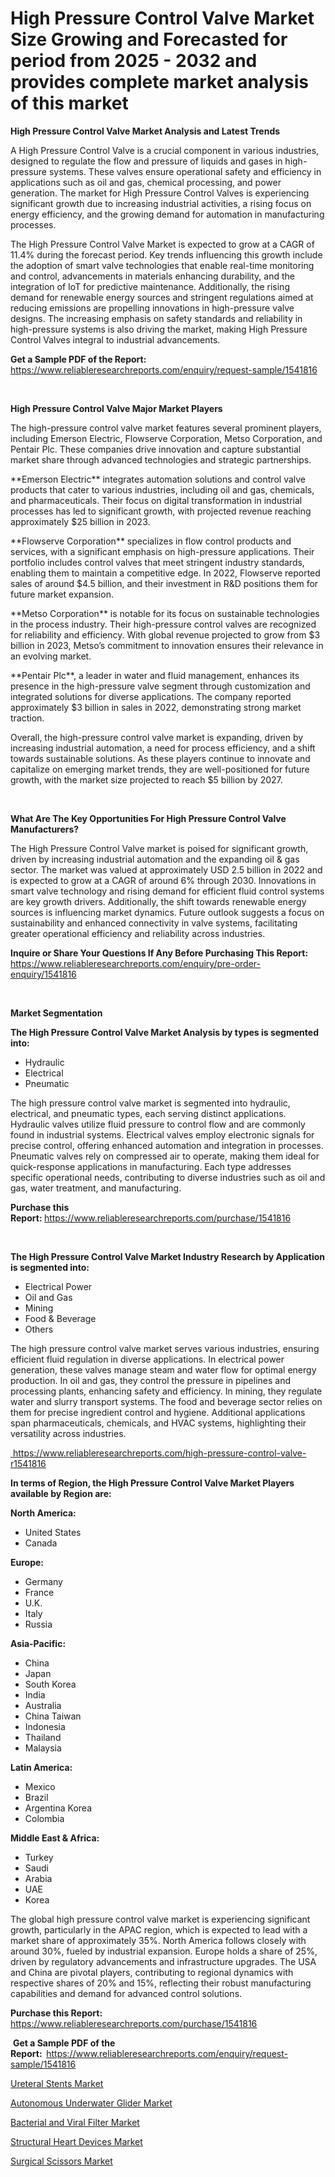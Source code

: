 <p><h1>High Pressure Control Valve Market Size Growing and Forecasted for period from 2025 - 2032 and provides complete market analysis of this market</h1></p><p><strong>High Pressure Control Valve Market Analysis and Latest Trends</strong></p>
<p><p>A High Pressure Control Valve is a crucial component in various industries, designed to regulate the flow and pressure of liquids and gases in high-pressure systems. These valves ensure operational safety and efficiency in applications such as oil and gas, chemical processing, and power generation. The market for High Pressure Control Valves is experiencing significant growth due to increasing industrial activities, a rising focus on energy efficiency, and the growing demand for automation in manufacturing processes.</p><p>The High Pressure Control Valve Market is expected to grow at a CAGR of 11.4% during the forecast period. Key trends influencing this growth include the adoption of smart valve technologies that enable real-time monitoring and control, advancements in materials enhancing durability, and the integration of IoT for predictive maintenance. Additionally, the rising demand for renewable energy sources and stringent regulations aimed at reducing emissions are propelling innovations in high-pressure valve designs. The increasing emphasis on safety standards and reliability in high-pressure systems is also driving the market, making High Pressure Control Valves integral to industrial advancements.</p></p>
<p><strong>Get a Sample PDF of the Report:&nbsp;</strong> <a href="https://www.reliableresearchreports.com/enquiry/request-sample/1541816?utm_campaign=3025&utm_medium=2&utm_source=Github&utm_content=ia&utm_term=10042025&utm_id=high-pressure-control-valve">https://www.reliableresearchreports.com/enquiry/request-sample/1541816</a></p>
<p>&nbsp;</p>
<p><strong>High Pressure Control Valve Major Market Players</strong></p>
<p><p>The high-pressure control valve market features several prominent players, including Emerson Electric, Flowserve Corporation, Metso Corporation, and Pentair Plc. These companies drive innovation and capture substantial market share through advanced technologies and strategic partnerships.</p><p>**Emerson Electric** integrates automation solutions and control valve products that cater to various industries, including oil and gas, chemicals, and pharmaceuticals. Their focus on digital transformation in industrial processes has led to significant growth, with projected revenue reaching approximately $25 billion in 2023.</p><p>**Flowserve Corporation** specializes in flow control products and services, with a significant emphasis on high-pressure applications. Their portfolio includes control valves that meet stringent industry standards, enabling them to maintain a competitive edge. In 2022, Flowserve reported sales of around $4.5 billion, and their investment in R&D positions them for future market expansion.</p><p>**Metso Corporation** is notable for its focus on sustainable technologies in the process industry. Their high-pressure control valves are recognized for reliability and efficiency. With global revenue projected to grow from $3 billion in 2023, Metso’s commitment to innovation ensures their relevance in an evolving market.</p><p>**Pentair Plc**, a leader in water and fluid management, enhances its presence in the high-pressure valve segment through customization and integrated solutions for diverse applications. The company reported approximately $3 billion in sales in 2022, demonstrating strong market traction.</p><p>Overall, the high-pressure control valve market is expanding, driven by increasing industrial automation, a need for process efficiency, and a shift towards sustainable solutions. As these players continue to innovate and capitalize on emerging market trends, they are well-positioned for future growth, with the market size projected to reach $5 billion by 2027.</p></p>
<p>&nbsp;</p>
<p><strong>What Are The Key Opportunities For High Pressure Control Valve Manufacturers?</strong></p>
<p><p>The High Pressure Control Valve market is poised for significant growth, driven by increasing industrial automation and the expanding oil & gas sector. The market was valued at approximately USD 2.5 billion in 2022 and is expected to grow at a CAGR of around 6% through 2030. Innovations in smart valve technology and rising demand for efficient fluid control systems are key growth drivers. Additionally, the shift towards renewable energy sources is influencing market dynamics. Future outlook suggests a focus on sustainability and enhanced connectivity in valve systems, facilitating greater operational efficiency and reliability across industries.</p></p>
<p><strong>Inquire or Share Your Questions If Any Before Purchasing This Report:</strong> <a href="https://www.reliableresearchreports.com/enquiry/pre-order-enquiry/1541816?utm_campaign=3025&utm_medium=2&utm_source=Github&utm_content=ia&utm_term=10042025&utm_id=high-pressure-control-valve">https://www.reliableresearchreports.com/enquiry/pre-order-enquiry/1541816</a></p>
<p>&nbsp;</p>
<p><strong>Market Segmentation</strong></p>
<p><strong>The High Pressure Control Valve Market Analysis by types is segmented into:</strong></p>
<p><ul><li>Hydraulic</li><li>Electrical</li><li>Pneumatic</li></ul></p>
<p><p>The high pressure control valve market is segmented into hydraulic, electrical, and pneumatic types, each serving distinct applications. Hydraulic valves utilize fluid pressure to control flow and are commonly found in industrial systems. Electrical valves employ electronic signals for precise control, offering enhanced automation and integration in processes. Pneumatic valves rely on compressed air to operate, making them ideal for quick-response applications in manufacturing. Each type addresses specific operational needs, contributing to diverse industries such as oil and gas, water treatment, and manufacturing.</p></p>
<p><strong>Purchase this Report:&nbsp;</strong><a href="https://www.reliableresearchreports.com/purchase/1541816?utm_campaign=3025&utm_medium=2&utm_source=Github&utm_content=ia&utm_term=10042025&utm_id=high-pressure-control-valve">https://www.reliableresearchreports.com/purchase/1541816</a></p>
<p>&nbsp;</p>
<p><strong>The High Pressure Control Valve Market Industry Research by Application is segmented into:</strong></p>
<p><ul><li>Electrical Power</li><li>Oil and Gas</li><li>Mining</li><li>Food & Beverage</li><li>Others</li></ul></p>
<p><p>The high pressure control valve market serves various industries, ensuring efficient fluid regulation in diverse applications. In electrical power generation, these valves manage steam and water flow for optimal energy production. In oil and gas, they control the pressure in pipelines and processing plants, enhancing safety and efficiency. In mining, they regulate water and slurry transport systems. The food and beverage sector relies on them for precise ingredient control and hygiene. Additional applications span pharmaceuticals, chemicals, and HVAC systems, highlighting their versatility across industries.</p></p>
<p><a href="https://www.reliableresearchreports.com/high-pressure-control-valve-r1541816?utm_campaign=3025&utm_medium=2&utm_source=Github&utm_content=ia&utm_term=10042025&utm_id=high-pressure-control-valve">&nbsp;https://www.reliableresearchreports.com/high-pressure-control-valve-r1541816</a></p>
<p><strong>In terms of Region, the High Pressure Control Valve Market Players available by Region are:</strong></p>
<p>
    <p> <strong> North America: </strong>
        <ul>
            <li>United States</li>
            <li>Canada</li>
        </ul>
        </p> 
    <p> <strong> Europe: </strong>
        <ul>
            <li>Germany</li>
            <li>France</li>
            <li>U.K.</li>
            <li>Italy</li>
            <li>Russia</li>
        </ul>
        </p> 
    <p> <strong> Asia-Pacific: </strong>
        <ul>
            <li>China</li>
            <li>Japan</li>
            <li>South Korea</li>
            <li>India</li>
            <li>Australia</li>
            <li>China Taiwan</li>
            <li>Indonesia</li>
            <li>Thailand</li>
            <li>Malaysia</li>
        </ul>
        </p> 
    <p> <strong> Latin America: </strong>
        <ul>
            <li>Mexico</li>
            <li>Brazil</li>
            <li>Argentina Korea</li>
            <li>Colombia</li>
        </ul>
        </p> 
    <p> <strong> Middle East & Africa: </strong>
        <ul>
            <li>Turkey</li>
            <li>Saudi</li>
            <li>Arabia</li>
            <li>UAE</li>
            <li>Korea</li>
        </ul>
    </p>
    </p>
<p><p>The global high pressure control valve market is experiencing significant growth, particularly in the APAC region, which is expected to lead with a market share of approximately 35%. North America follows closely with around 30%, fueled by industrial expansion. Europe holds a share of 25%, driven by regulatory advancements and infrastructure upgrades. The USA and China are pivotal players, contributing to regional dynamics with respective shares of 20% and 15%, reflecting their robust manufacturing capabilities and demand for advanced control solutions.</p></p>
<p><strong>Purchase this Report: </strong><a href="https://www.reliableresearchreports.com/purchase/1541816?utm_campaign=3025&utm_medium=2&utm_source=Github&utm_content=ia&utm_term=10042025&utm_id=high-pressure-control-valve">https://www.reliableresearchreports.com/purchase/1541816</a></p>
<p>&nbsp;<strong>Get a Sample PDF of the Report:&nbsp;&nbsp;</strong><a href="https://www.reliableresearchreports.com/enquiry/request-sample/1541816?utm_campaign=3025&utm_medium=2&utm_source=Github&utm_content=ia&utm_term=10042025&utm_id=high-pressure-control-valve">https://www.reliableresearchreports.com/enquiry/request-sample/1541816</a></p>
<p><strong></strong></p>
<p><p><a href="https://www.linkedin.com/pulse/global-ureteral-stents-markets-impressive-current-vm5fc?utm_campaign=3025&utm_medium=2&utm_source=Github&utm_content=ia&utm_term=10042025&utm_id=high-pressure-control-valve">Ureteral Stents Market</a></p><p><a href="https://github.com/iquiseeboli/Market-Research-Report-List-1/blob/main/autonomous-underwater-glider-market.md?utm_campaign=3025&utm_medium=2&utm_source=Github&utm_content=ia&utm_term=10042025&utm_id=high-pressure-control-valve">Autonomous Underwater Glider Market</a></p><p><a href="https://www.linkedin.com/pulse/bacterial-viral-filter-market-report-expected-cagr-66-examines-x0jfc?utm_campaign=3025&utm_medium=2&utm_source=Github&utm_content=ia&utm_term=10042025&utm_id=high-pressure-control-valve">Bacterial and Viral Filter Market</a></p><p><a href="https://www.linkedin.com/pulse/sustainability-trends-structural-heart-devices-industry-market-bgpuc?utm_campaign=3025&utm_medium=2&utm_source=Github&utm_content=ia&utm_term=10042025&utm_id=high-pressure-control-valve">Structural Heart Devices Market</a></p><p><a href="https://www.linkedin.com/pulse/regional-adaptations-global-surgical-scissors-market-kcn6c?utm_campaign=3025&utm_medium=2&utm_source=Github&utm_content=ia&utm_term=10042025&utm_id=high-pressure-control-valve">Surgical Scissors Market</a></p></p>